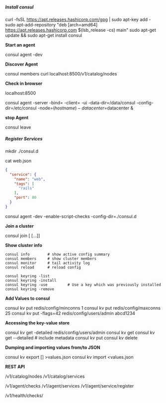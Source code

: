 ##### Install consul

curl -fsSL https://apt.releases.hashicorp.com/gpg | sudo apt-key add -
sudo apt-add-repository "deb [arch=amd64] https://apt.releases.hashicorp.com $(lsb_release -cs) main"
sudo apt-get update && sudo apt-get install consul

__Start an agent__

consul agent -dev

__Discover Agent__

consul members
curl localhost:8500/v1/catalog/nodes

__Check in browser__

localhost:8500

consul agent -server -bind=<ip> -client=<ip> -ui -data-dir=/data/consul -config-dir=/etc/consul -node=$(hostname) -datacenter=$datacenter &  

__stop Agent__

consul leave

##### Register Services

mkdir ./consul.d

cat web.json

```json
{
  "service": {
    "name": "web",
    "tags": [
      "rails"
    ],
    "port": 80
  }
}
```

consul agent -dev -enable-script-checks -config-dir=./consul.d

__Join a cluster__

consul join <ip> <ip> [<ip> [...]]  

__Show cluster info__

```
consul info        # show active config summary
consul members     # show cluster members
consul monitor     # tail activity log
consul reload      # reload config

consul keyring -list
consul keyring -install
consul keyring -use         # Use a key which was previously installed
consul keyring -remove 
```

__Add Values to consul__

consul kv put redis/config/minconns 1
consul kv put redis/config/maxconns 25
consul kv put -flags=42 redis/config/users/admin abcd1234

__Accessing the key-value store__

consul kv get -detailed redis/config/users/admin
consul kv get <path>
consul kv get --detailed <path>    # include metadata
consul kv put <path> <value>
consul kv delete <path>

__Dumping and importing values from/to JSON__

consul kv export [<prefix>] >values.json
consul kv import <values.json

__REST API__

/v1/catalog/nodes
/v1/catalog/services
 
/v1/agent/checks
/v1/agent/services
/v1/agent/service/register
 
/v1/health/checks/<service>
